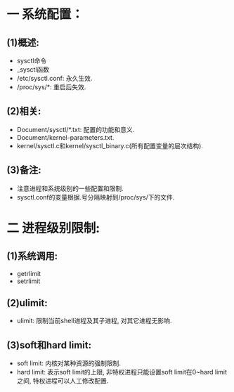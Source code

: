 # 一 系统配置：
## (1)概述:
- sysctl命令
- _sysctl函数
- /etc/sysctl.conf: 永久生效.
- /proc/sys/*: 重启后失效.

## (2)相关:
- Document/sysctl/*.txt: 配置的功能和意义.
- Document/kernel-parameters.txt.
- kernel/sysctl.c和kernel/sysctl_binary.c(所有配置变量的层次结构).

## (3)备注:
- 注意进程和系统级别的一些配置和限制.
- sysctl.conf的变量根据.号分隔映射到/proc/sys/下的文件.

# 二 进程级别限制:
## (1)系统调用:
- getrlimit
- setrlimit

## (2)ulimit:
- ulimit: 限制当前shell进程及其子进程, 对其它进程无影响.

## (3)soft和hard limit:
- soft limit: 内核对某种资源的强制限制.
- hard limit: 表示soft limit的上限, 非特权进程只能设置soft limit在0~hard limit之间, 特权进程可以人工修改配置.

